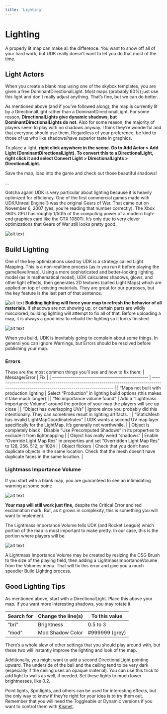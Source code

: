 ```yaml
---
title: 'Lighting'
---
```

# Lighting

A properly lit map can make all the difference. You want to show off all of your hard work, but UDK really doesn’t want to let you do that most of the time.

## Light Actors

When you create a blank map using one of the skybox templates, you are given a free DominantDirectionalLight. Most maps (probably 80%) just use this light and don’t really adjust anything. That’s fine, but we can do better.

As mentioned above (and if you’ve followed along), the map is currently lit by a DirectionalLight rather than a DominantDirectionalLight. For some reason, **DirectionalLights give dynamic shadows, but DominantDirectionalLights do not**. Also for some reason, the majority of players seem to play with no shadows anyway. I think they’re wonderful and that everyone should use them. Regardless of your preference, be kind to those of us who like shadows/have superior taste in graphics.

To place a light, **right click anywhere in the scene. Go to Add Actor > Add Light (DominantDirectionalLight). To convert this to a DirectionalLight, right click it and select Convert Light > DirectionalLights > DirectionalLight.**

Save the map, load into the game and check out those beautiful shadows!

…

Gotcha again! UDK is very particular about lighting because it is heavily optimized for efficiency. One of the first commercial games made with UDK/Unreal Engine 3 was the original Gears of War. That came out on November 6, 2007 (yes, you’re reading that number correctly). The Xbox 360’s GPU has roughly 1/50th of the computing power of a modern high-end graphics card like the GTX 1080Ti. It’s only due to very clever optimizations that Gears of War still looks pretty good.

![alt text](/images/UDK/basics/image166.png)

## Build Lighting

One of the key optimizations used by UDK is a strategy called Light Mapping. This is a non-realtime process (as in you run it before playing the game/level/map). Using a more sophisticated and better-looking lighting model (as in mathematical model), UDK calculates shadows, glows, and other light effects, then generates 2D textures (called Light Maps) which are applied on top of existing materials. They are great for our purposes, but the key feature is the last part of that sentence.

![alt text](/images/UDK/basics/image176.png)
**Building lighting will force your map to refresh the behavior of all materials.** If shadows are not showing up, or certain parts are wildly miscolored, building lighting will attempt to fix all of that. Before uploading a map, it is always a good idea to rebuild the lighting so it looks finished.

![alt text](/images/UDK/basics/image210.png "Task Failed Successfully!")

When you build, UDK is inevitably going to complain about some things. In general you can ignore Warnings, but Errors should be resolved before publishing your map.

### Errors

These are the most common things you’ll see and how to fix them:
| Message/Error                                    | Fix                                                                                                                                      |
| ------------------------------------------------ | ---------------------------------------------------------------------------------------------------------------------------------------- |
| “Maps not built with production lighting         | Select “Production” in lighting build options (this makes it take much longer)                                                           |
| “No importance volume found”                     | Add a “Lightmass Importance Volume” around the portion of your map the players will see up close                                         |
| “Object has overlapping UVs”                     | Ignore since you probably did this intentionally. They can sometimes result in lighting artifacts.                                       |
| “StaticMesh has invalid LightMapCoordinateIndex” | UDK wants a second UV map layer specifically for the LightMap. It’s generally not worthwhile.                                            |
| Object is completely black                       | Disable “Use Precomputed Shadows” in its properties to exclude it from lightmapping                                                      |
| Object has really weird “shadows”                | Enable “Override Light Map Res” in properties and set “Overridden Light Map Res” to 128, 256, 512, or 1024                               |
| Object flickers                                  | Check that you don’t have duplicate objects in the same location. Check that the mesh doesn’t have duplicate faces in the same location. |

### Lightmass Importance Volume

If you start with a blank map, you are guaranteed to see an intimidating warning at some point:

![alt text](/images/UDK/basics/image90.png)

**Your map will still work just fine,** despite the Critical Error and red exclamation mark. But, as it grows in complexity, this is something you will want to implement.

The Lightmass Importance Volume tells UDK (and Rocket League) which portion of the map is most important to make pretty. In our case, this is the portion where players will be.

![alt text](/images/UDK/essential/image57.png)

A Lightmass Importance Volume may be created by resizing the CSG Brush to the size of the playing field, then adding a LightmassImportanceVolume from the Volumes menu. That will fix this error and give you a much speedier Build Lighting process.

## Good Lighting Tips

As mentioned above, start with a DirectionalLight. Place this above your map. If you want more interesting shadows, you may rotate it.

| Search for | Change the line(s) | To this value  |
| ---------- | ------------------ | -------------- |
| “bri”      | Brightness         | 0.5 to 3       |
| “mod”      | Mod Shadow Color   | #999999 (grey) |

There’s a whole slew of other settings that you should play around with, but these two will instantly improve the lighting and look of the map.

Additionally, you might want to add a second DirectionalLight pointing upward. The underside of the ball and the ceiling tend to be very dark (especially if the ceiling uses an opaque material). You can use this trick to add light to walls as well, if needed. Set these lights to much lower brightnesses, like 0.2.

Point lights, Spotlights, and others can be used for interesting effects, but the only way to know if they’re right for your idea is to try them out. Remember that you will need the Toggleable or Dynamic versions if you want to control them with [Kismet](../kismet/01_kismet.md).
